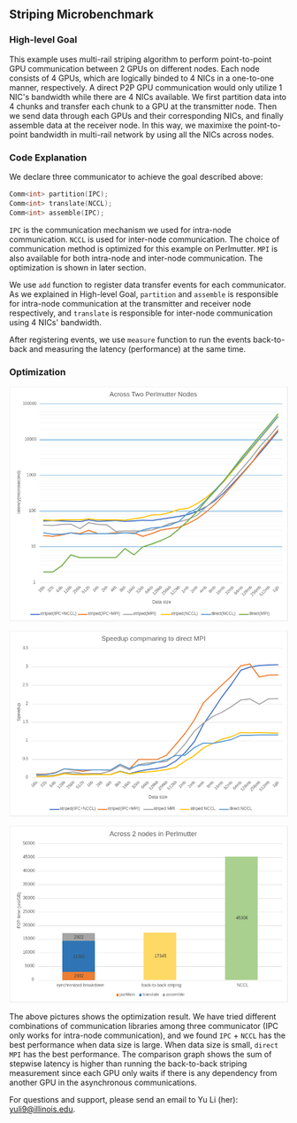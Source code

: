 ## Striping Microbenchmark

### High-level Goal

This example uses multi-rail striping algorithm to perform point-to-point GPU communication between 2 GPUs on different nodes. Each node consists of 4 GPUs, which are logically binded to 4 NICs in a one-to-one manner, respectively. A direct P2P GPU communication would only utilize 1 NIC's bandwidth while there are 4 NICs available. We first partition data into 4 chunks and transfer each chunk to a GPU at the transmitter node. Then we send data through each GPUs and their corresponding NICs, and finally assemble data at the receiver node. In this way, we maximixe the point-to-point bandwidth in multi-rail network by using all the NICs across nodes.

### Code Explanation

We declare three communicator to achieve the goal described above:
```cpp
Comm<int> partition(IPC);
Comm<int> translate(NCCL);
Comm<int> assemble(IPC);
```
``IPC`` is the communication mechanism we used for intra-node communication. ``NCCL`` is used for inter-node communication. The choice of communication method is optimized for this example on Perlmutter. ``MPI`` is also available for both intra-node and inter-node communication. The optimization is shown in later section.

We use ``add`` function to register data transfer events for each communicator. As we explained in High-level Goal, ``partition`` and ``assemble`` is responsible for intra-node communication at the transmitter and receiver node respectively, and ``translate`` is responsible for inter-node communication using 4 NICs' bandwidth.

After registering events, we use ``measure`` function to run the events back-to-back and measuring the latency (performance) at the same time.

### Optimization 

![Latency](images/latency.png)

![Speedup](images/speedup.png)

![Comparison](images/comparison.png)

The above pictures shows the optimization result. We have tried different combinations of communication libraries among three communicator (IPC only works for intra-node communication), and we found ``IPC`` + ``NCCL`` has the best performance when data size is large. When data size is small, ``direct MPI`` has the best performance. The comparison graph shows the sum of stepwise latency is higher than running the back-to-back striping measurement since each GPU only waits if there is any dependency from another GPU in the asynchronous communications.

For questions and support, please send an email to Yu Li (her): yuli9@illinois.edu.

